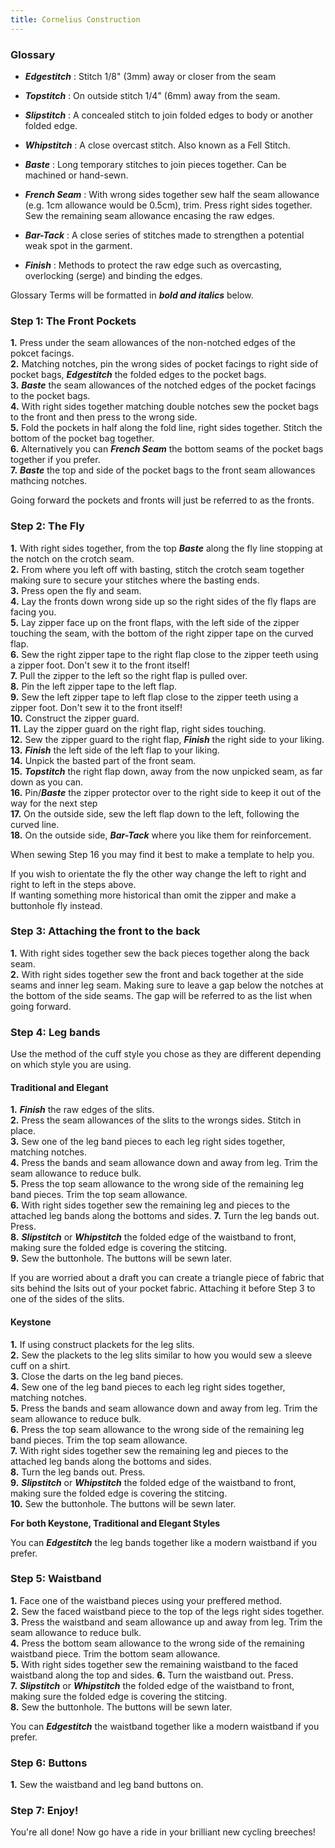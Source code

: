 ```yaml
---
title: Cornelius Construction
---
```


### Glossary
- ***Edgestitch*** : Stitch 1/8" (3mm) away or closer from the seam

- ***Topstitch*** : On outside stitch 1/4" (6mm) away from the seam.

- ***Slipstitch*** : A concealed stitch to join folded edges to body or another folded edge.

- ***Whipstitch*** : A close overcast stitch. Also known as a Fell Stitch.

- ***Baste*** : Long temporary stitches to join pieces together. Can be machined or hand-sewn.

- ***French Seam*** : With wrong sides together sew half the seam allowance (e.g. 1cm allowance would be 0.5cm), trim. Press right sides together. Sew the remaining seam allowance encasing the raw edges.

- ***Bar-Tack*** :  A close series of stitches made to strengthen a potential weak spot in the garment.

- ***Finish*** : Methods to protect the raw edge such as overcasting, overlocking (serge) and binding the edges.  

Glossary Terms will be formatted in ***bold and italics*** below.

### Step 1: The Front Pockets

__1.__ Press under the seam allowances of the non-notched edges of the pokcet facings.  
__2.__ Matching notches, pin the wrong sides of pocket facings to right side of pocket bags, ***Edgestitch*** the folded edges to the pocket bags.  
__3.__ ***Baste*** the seam allowances of the notched edges of the pocket facings to the pocket bags.  
__4.__ With right sides together matching double notches sew the pocket bags to the front and then press to the wrong side.  
__5.__ Fold the pockets in half along the fold line, right sides together. Stitch the bottom of the pocket bag together.  
__6.__ Alternatively you can ***French Seam*** the bottom seams of the pocket bags together if you prefer.  
__7.__ ***Baste*** the top and side of the pocket bags to the front seam allowances mathcing notches.  

<Note>
  
Going forward the pockets and fronts will just be referred to as the fronts.
  
</Note>

### Step 2: The Fly

__1.__ With right sides together, from the top ***Baste*** along the fly line stopping at the notch on the crotch seam.  
__2.__ From where you left off with basting, stitch the crotch seam together making sure to secure your stitches where the basting ends.  
__3.__ Press open the fly and seam.  
__4.__ Lay the fronts down wrong side up so the right sides of the fly flaps are facing you.  
__5.__ Lay zipper face up on the front flaps, with the left side of the zipper touching the seam, with the bottom of the right zipper tape on the curved flap.  
__6.__ Sew the right zipper tape to the right flap close to the zipper teeth using a zipper foot. Don't sew it to the front itself!  
__7.__ Pull the zipper to the left so the right flap is pulled over.  
__8.__ Pin the left zipper tape to the left flap.  
__9.__ Sew the left zipper tape to left flap close to the zipper teeth using a zipper foot. Don't sew it to the front itself!  
__10.__ Construct the zipper guard.  
__11.__ Lay the zipper guard on the right flap, right sides touching.  
__12.__ Sew the zipper guard to the right flap, ***Finish*** the right side to your liking.    
__13.__ ***Finish*** the left side of the left flap to your liking.  
__14.__ Unpick the basted part of the front seam.  
__15.__ ***Topstitch*** the right flap down, away from the now unpicked seam, as far down as you can.  
__16.__ Pin/***Baste*** the zipper protector over to the right side to keep it out of the way for the next step  
__17.__ On the outside side, sew the left flap down to the left, following the curved line.    
__18.__ On the outside side, ***Bar-Tack*** where you like them for reinforcement.  

<Tip>

When sewing Step 16 you may find it best to make a template to help you.

</Tip>
<Note>
  
If you wish to orientate the fly the other way change the left to right and right to left in the steps above.  
If wanting something more historical than omit the zipper and make a buttonhole fly instead.  

</Note>

### Step 3: Attaching the front to the back

__1.__ With right sides together sew the back pieces together along the back seam.  
__2.__ With right sides together sew the front and back together at the side seams and inner leg seam. Making sure to leave a gap below the notches at the bottom of the side seams. The gap will be referred to as the list when going forward.  

### Step 4: Leg bands

Use the method of the cuff style you chose as they are different depending on which style you are using.  

#### Traditional and Elegant

__1.__ ***Finish*** the raw edges of the slits.  
__2.__ Press the seam allowances of the slits to the wrongs sides. Stitch in place.  
__3.__ Sew one of the leg band pieces to each leg right sides together, matching notches.  
__4.__ Press the bands and seam allowance down and away from leg. Trim the seam allowance to reduce bulk.  
__5.__ Press the top seam allowance to the wrong side of the remaining leg band pieces. Trim the top seam allowance.  
__6.__ With right sides together sew the remaining leg and pieces to the attached leg bands along the bottoms and sides. 
__7.__ Turn the leg bands out. Press.  
__8.__ ***Slipstitch*** or ***Whipstitch*** the folded edge of the waistband to front, making sure the folded edge is covering the stitcing.  
__9.__ Sew the buttonhole. The buttons will be sewn later.  

<Note>

If you are worried about a draft you can create a triangle piece of fabric that sits behind the lsits out of your pocket fabric. Attaching it before Step 3 to one of the sides of the slits.  

</Note>

#### Keystone

__1.__ If using construct plackets for the leg slits.  
__2.__ Sew the plackets to the leg slits similar to how you would sew a sleeve cuff on a shirt.  
__3.__ Close the darts on the leg band pieces.  
__4.__ Sew one of the leg band pieces to each leg right sides together, matching notches.  
__5.__ Press the bands and seam allowance down and away from leg. Trim the seam allowance to reduce bulk.  
__6.__ Press the top seam allowance to the wrong side of the remaining leg band pieces. Trim the top seam allowance.  
__7.__ With right sides together sew the remaining leg and pieces to the attached leg bands along the bottoms and sides.   
__8.__ Turn the leg bands out. Press.  
__9.__ ***Slipstitch*** or ***Whipstitch*** the folded edge of the waistband to front, making sure the folded edge is covering the stitcing.  
__10.__ Sew the buttonhole. The buttons will be sewn later.  

<Note>

**For both Keystone, Traditional and Elegant Styles**

You can ***Edgestitch*** the leg bands together like a modern waistband if you prefer.  

</Note>

### Step 5: Waistband

__1.__ Face one of the waistband pieces using your preffered method.  
__2.__ Sew the faced waistband piece to the top of the legs right sides together.  
__3.__ Press the waistband and seam allowance up and away from leg. Trim the seam allowance to reduce bulk.  
__4.__ Press the bottom seam allowance to the wrong side of the remaining waistband piece. Trim the bottom seam allowance.  
__5.__ With right sides together sew the remaining waistband to the faced waistband along the top and sides. 
__6.__ Turn the waistband out. Press.  
__7.__ ***Slipstitch*** or ***Whipstitch*** the folded edge of the waistband to front, making sure the folded edge is covering the stitcing.  
__8.__ Sew the buttonhole. The buttons will be sewn later.  

<Note>

You can ***Edgestitch*** the waistband together like a modern waistband if you prefer.  

</Note>

### Step 6: Buttons 

__1.__ Sew the waistband and leg band buttons on.  

### Step 7: Enjoy!

You're all done! Now go have a ride in your brilliant new cycling breeches!





